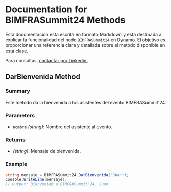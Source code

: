 # Documentation for BIMFRASummit24 Methods

Esta documentacion esta escrita en formato Markdown y esta destinada a explicar la funcionalidad del nodo `BIMFRASummit24` en Dynamo. El objetivo es proporcionar una referencia clara y detallada sobre el metodo disponible en esta clase.

Para consultas, [contactar por Linkedin.](https://www.linkedin.com/in/juanmartinezciller/)


## DarBienvenida Method

### Summary
Este metodo da la bienvenida a los asistentes del evento BIMFRASummit'24.

### Parameters
- `nombre` *(string)*: Nombre del asistente al evento.

### Returns
- *(string)*: Mensaje de bienvenida.

### Example
```csharp
string mensaje = BIMFRASummit24.DarBienvenida("Juan");
Console.WriteLine(mensaje);
// Output: Bienvenid@ a BIMFRASummit'24, Juan
```